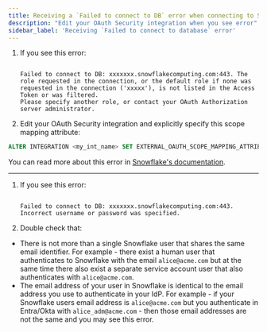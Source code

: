 ```yaml
---
title: Receiving a `Failed to connect to DB` error when connecting to Snowflake
description: "Edit your OAuth Security integration when you see error"
sidebar_label: 'Receiving `Failed to connect to database` error'
---
```


1. If you see this error: 

   ```shell
   
   Failed to connect to DB: xxxxxxx.snowflakecomputing.com:443. The role requested in the connection, or the default role if none was requested in the connection ('xxxxx'), is not listed in the Access Token or was filtered. 
   Please specify another role, or contact your OAuth Authorization server administrator.
   
   ```

2. Edit your OAuth Security integration and explicitly specify this scope mapping attribute:

 ```sql
ALTER INTEGRATION <my_int_name> SET EXTERNAL_OAUTH_SCOPE_MAPPING_ATTRIBUTE = 'scp';
```

You can read more about this error in [Snowflake's documentation](https://community.snowflake.com/s/article/external-custom-oauth-error-the-role-requested-in-the-connection-is-not-listed-in-the-access-token).

----

1. If you see this error:

   ```shell
   
   Failed to connect to DB: xxxxxxx.snowflakecomputing.com:443. Incorrect username or password was specified.
   
   ```

2. Double check that:

* There is not more than a single Snowflake user that shares the same email identifier. For example - there exist a human user that authenticates to Snowflake with the email `alice@acme.com` but at the same time there also exist a separate service account user that also authenticates with `alice@acme.com`.
* The email address of your user in Snowflake is identical to the email address you use to authenticate in your IdP. For example - if your Snowflake users email address is `alice@acme.com` but you authenticate in Entra/Okta with `alice_adm@acme.com` - then those email addresses are not the same and you may see this error.
